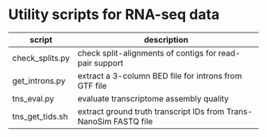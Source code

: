 # Utility scripts for RNA-seq data

| script            | description |
| ------------------|-------------|
| check_splits.py   | check split-alignments of contigs for read-pair support |
| get_introns.py    | extract a 3-column BED file for introns from GTF file |
| tns_eval.py       | evaluate transcriptome assembly quality |
| tns_get_tids.sh   | extract ground truth transcript IDs from Trans-NanoSim FASTQ file |

